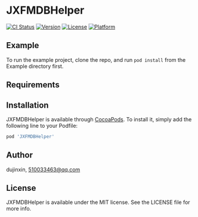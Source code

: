 # JXFMDBHelper

[![CI Status](https://img.shields.io/travis/dujinxin/JXFMDBHelper.svg?style=flat)](https://travis-ci.org/dujinxin/JXFMDBHelper)
[![Version](https://img.shields.io/cocoapods/v/JXFMDBHelper.svg?style=flat)](https://cocoapods.org/pods/JXFMDBHelper)
[![License](https://img.shields.io/cocoapods/l/JXFMDBHelper.svg?style=flat)](https://cocoapods.org/pods/JXFMDBHelper)
[![Platform](https://img.shields.io/cocoapods/p/JXFMDBHelper.svg?style=flat)](https://cocoapods.org/pods/JXFMDBHelper)

## Example

To run the example project, clone the repo, and run `pod install` from the Example directory first.

## Requirements

## Installation

JXFMDBHelper is available through [CocoaPods](https://cocoapods.org). To install
it, simply add the following line to your Podfile:

```ruby
pod 'JXFMDBHelper'
```

## Author

dujinxin, 510033463@qq.com

## License

JXFMDBHelper is available under the MIT license. See the LICENSE file for more info.
